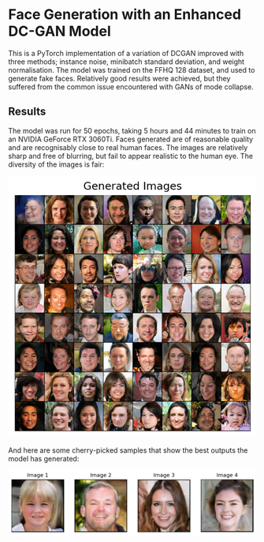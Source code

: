 # Face Generation with an Enhanced DC-GAN Model
This is a PyTorch implementation of a variation of DCGAN improved with three methods;
instance noise, minibatch standard deviation, and weight normalisation.
The model was trained on the FFHQ 128 dataset, and used to generate
fake faces. Relatively good results were achieved, but they suffered from
the common issue encountered with GANs of mode collapse.

## Results
The model was run for 50 epochs, taking 5 hours and 44 minutes to train on an NVIDIA GeForce RTX 3060Ti. Faces generated
are of reasonable quality and are recognisably close to real human faces. The images are
relatively sharp and free of blurring, but fail to appear realistic to the human eye. The
diversity of the images is fair:

![image info](./pictures/randsample.png)

And here are some cherry-picked samples that show the best outputs the model has generated:

![image info](./pictures/best.png)
